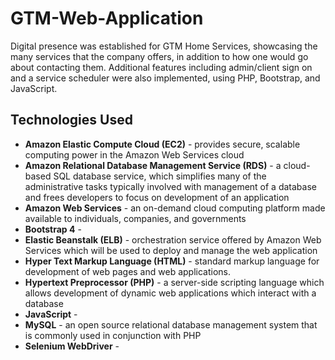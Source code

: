 GTM-Web-Application
===============================================================
Digital presence was established for GTM Home Services, showcasing the many services that the company offers, in addition to how one would go about contacting them. Additional features including admin/client sign on and a service scheduler were also implemented, using PHP, Bootstrap, and JavaScript.

## Technologies Used
* **Amazon Elastic Compute Cloud (EC2)** - provides secure, scalable computing power in the Amazon Web Services cloud 
* **Amazon Relational Database Management Service (RDS)** - a cloud-based SQL database service, which simplifies many of the administrative tasks typically involved with management of a database and frees developers to focus on development of an application
* **Amazon Web Services** - an on-demand cloud computing platform made available to individuals, companies, and governments
* **Bootstrap 4** - 
* **Elastic Beanstalk (ELB)** - orchestration service offered by Amazon Web Services which will be used to deploy and manage the web application
* **Hyper Text Markup Language (HTML)** - standard markup language for development of web pages and web applications.
* **Hypertext Preprocessor (PHP)** - a server-side scripting language which allows development of dynamic web applications which interact with a database
* **JavaScript** - 
* **MySQL** - an open source relational database management system that is commonly used in conjunction with PHP
* **Selenium WebDriver** - 
